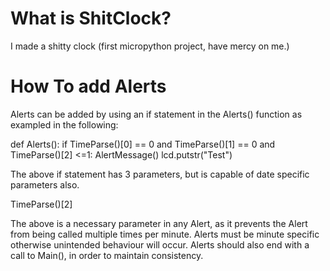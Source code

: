 # What is ShitClock?

I made a shitty clock (first micropython project, have mercy on me.)

# How To add Alerts

Alerts can be added by using an if statement in the Alerts() function as exampled in the following:

  def Alerts():
  if TimeParse()[0] == 0 and TimeParse()[1] == 0 and TimeParse()[2] <=1:
    AlertMessage()
    lcd.putstr("Test")

The above if statement has 3 parameters, but is capable of date specific parameters also. 

  TimeParse()[2]

The above is a necessary parameter in any Alert, as it prevents the Alert from being called multiple times per minute. 
Alerts must be minute specific otherwise unintended behaviour will occur.
Alerts should also end with a call to Main(), in order to maintain consistency.
